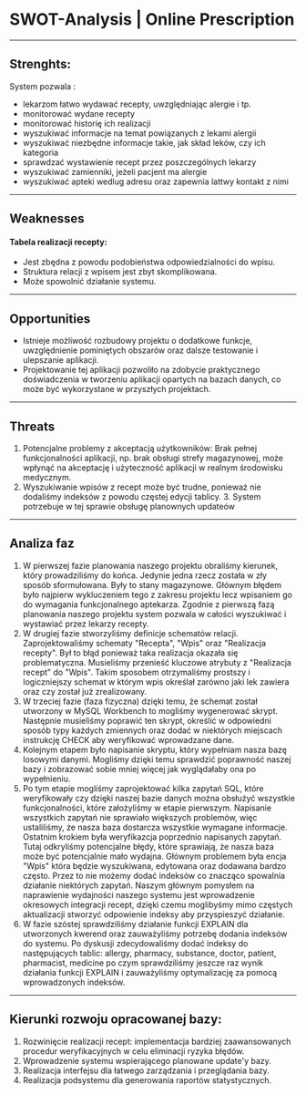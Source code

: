 # SWOT-Analysis | Online Prescription
---
## Strenghts:
System pozwala :
 - lekarzom łatwo wydawać recepty, uwzględniając alergie i tp.
 - monitorować wydane recepty
 - monitorować historię ich realizacji
 - wyszukiwać informacje na temat powiązanych z lekami alergii
 - wyszukiwać niezbędne informacje takie, jak skład leków, czy ich kategoria 
 - sprawdzać wystawienie recept przez poszczególnych lekarzy
 - wyszukiwać zamienniki, jeżeli pacjent ma alergie
 - wyszukiwać apteki wedlug adresu oraz zapewnia lattwy kontakt z nimi
---
## Weaknesses
#### Tabela realizacji recepty:
 - Jest zbędna z powodu podobieństwa odpowiedzialności do wpisu.
 - Struktura relacji z wpisem jest zbyt skomplikowana.
 - Może spowolnić działanie systemu.
---
## Opportunities
 -  Istnieje możliwość rozbudowy projektu o dodatkowe funkcje, uwzględnienie pominiętych obszarów oraz dalsze testowanie i ulepszanie aplikacji.
 - Projektowanie tej aplikacji pozwoliło na zdobycie praktycznego doświadczenia w tworzeniu aplikacji opartych na bazach danych, co może być wykorzystane w przyszłych projektach.
---
## Threats
1. Potencjalne problemy z akceptacją użytkowników: Brak pełnej funkcjonalności aplikacji, np. brak obsługi strefy magazynowej, może wpłynąć na akceptację i użyteczność aplikacji w realnym środowisku medycznym.
2. Wyszukiwanie wpisów z recept może być trudne, ponieważ nie dodaliśmy indeksów z powodu częstej edycji tablicy. 3. System potrzebuje w tej sprawie obsługę planownych updateów
---
## Analiza faz
1. W pierwszej fazie planowania naszego projektu obraliśmy kierunek, który prowadziliśmy do końca.
Jedynie jedna rzecz została w zły sposób sformułowana.
Były to stany magazynowe. Głównym błędem było najpierw wykluczeniem tego z zakresu projektu lecz wpisaniem go do wymagania funkcjonalnego aptekarza.
Zgodnie z pierwszą fazą planowania naszego projektu system pozwala w całości wyszukiwać i wystawiać przez lekarzy recepty.
2. W drugiej fazie stworzyliśmy definicje schematów relacji. Zaprojektowaliśmy schematy "Recepta",
"Wpis" oraz "Realizacja recepty". Był to błąd ponieważ taka realizacja okazała się problematyczna. Musieliśmy przenieść kluczowe atrybuty z "Realizacja recept" do "Wpis". Takim sposobem otrzymaliśmy prostszy i logiczniejszy schemat w którym wpis określał zarówno jaki lek zawiera oraz czy został już zrealizowany.
3. W trzeciej fazie (faza fizyczna) dzięki temu, że schemat został utworzony w MySQL Workbench to mogliśmy wygenerować skrypt. Następnie musieliśmy poprawić ten skrypt, określić w odpowiedni sposób typy każdych zmiennych oraz dodać w niektórych miejscach instrukcję CHECK aby weryfikować wprowadzane dane.
4. Kolejnym etapem było napisanie skryptu, który wypełniam nasza bazę losowymi danymi. Mogliśmy dzięki temu sprawdzić poprawność naszej bazy i zobrazować sobie mniej więcej jak wyglądałaby ona po wypełnieniu.
5.  Po tym etapie mogliśmy zaprojektować kilka zapytań SQL, które weryfikowały czy dzięki naszej bazie danych można obsłużyć wszystkie funkcjonalności, które założyliśmy w etapie pierwszym. Napisanie wszystkich zapytań nie sprawiało większych problemów, więc ustaliliśmy, że nasza baza dostarcza wszystkie wymagane informacje. Ostatnim krokiem była weryfikazcja poprzednio napisanych zapytań. Tutaj odkryliśmy potencjalne błędy, które sprawiają, że nasza baza może być potencjalnie mało wydajna. Głównym problemem była encja "Wpis" która będzie wyszukiwana, edytowana oraz dodawana bardzo często. Przez to nie możemy dodać indeksów co znacząco spowalnia działanie niektórych zapytań. Naszym głównym pomysłem na naprawienie wydajności naszego systemu jest wprowadzenie okresowych integracji recept, dzięki czemu moglibyśmy mimo częstych aktualizacji stworzyć odpowienie indeksy aby przyspieszyć działanie.
6. W fazie szóstej sprawdziliśmy działanie funkcji EXPLAIN dla utworzonych kwerend oraz zauważyliśmy potrzebę dodania indeksów do systemu. Po dyskusji zdecydowaliśmy dodać indeksy do następujących tablic: allergy, pharmacy, substance, doctor, patient, pharmacist, medicine po czym sprawdziliśmy jeszcze raz wynik działania funkcji EXPLAIN i zauważyliśmy optymalizację za pomocą wprowadzonych indeksów.

---

## Kierunki rozwoju opracowanej bazy:
1. Rozwinięcie realizacji recept: implementacja bardziej zaawansowanych procedur weryfikacyjnych w celu eliminacji ryzyka błędów.
2. Wprowadzenie systemu wspierającego planowane update'y bazy.
3. Realizacja interfejsu dla łatwego zarządzania i przeglądania bazy.
4. Realizacja podsystemu dla generowania raportów statystycznych.